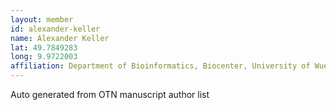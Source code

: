 ```yaml
---
layout: member
id: alexander-keller
name: Alexander Keller
lat: 49.7849283
long: 9.9722003
affiliation: Department of Bioinformatics, Biocenter, University of Wuerzburg, Wuerzburg, Germany
---
```


Auto generated from OTN manuscript author list
